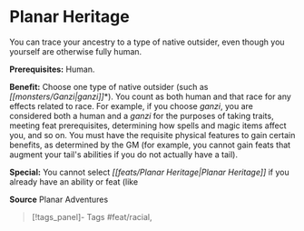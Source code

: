 ﻿---
cssclass: [feats]

---
# Planar Heritage

You can trace your ancestry to a type of native outsider, even though you yourself are otherwise fully human.

**Prerequisites:** Human.

**Benefit:** Choose one type of native outsider (such as _[[monsters/Ganzi|ganzi]]_*). You count as both human and that race for any effects related to race. For example, if you choose _ganzi_, you are considered both a human and a _ganzi_ for the purposes of taking traits, meeting feat prerequisites, determining how spells and magic items affect you, and so on. You must have the requisite physical features to gain certain benefits, as determined by the GM (for example, you cannot gain feats that augment your tail's abilities if you do not actually have a tail).

**Special:** You cannot select _[[feats/Planar Heritage|Planar Heritage]]_ if you already have an ability or feat (like

**Source** Planar Adventures
>[!tags_panel]- Tags
> #feat/racial, 